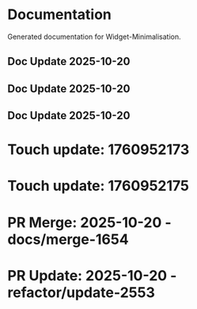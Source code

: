 # Documentation

Generated documentation for Widget-Minimalisation.

## Doc Update 2025-10-20

## Doc Update 2025-10-20

## Doc Update 2025-10-20

# Touch update: 1760952173

# Touch update: 1760952175

# PR Merge: 2025-10-20 - docs/merge-1654

# PR Update: 2025-10-20 - refactor/update-2553

